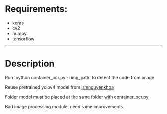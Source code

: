 # Requirements:
- keras
- cv2
- numpy
- tensorflow
--------------------------------
# Description

Run 'python container_ocr.py -i img_path' to detect the code from image.

Reuse pretrained yolov4 model from [lamnguyenkhoa](https://github.com/lamnguyenkhoa/container-code-recognition)

Folder model must be placed at the same folder with container_ocr.py 

Bad image processing module, need some improvements.


